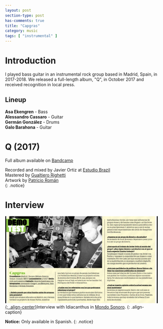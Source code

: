 ```yaml
---
layout: post
section-type: post
has-comments: true
title: "Capgras"
category: music
tags: [ "instrumental" ]
---
```

# Introduction
I played bass guitar in an instrumental rock group based in Madrid, Spain, in 2017-2018. We released a full-length album, "Q", in October 2017 and received recognition in local press.

## Lineup
**Asa Ekengren** - Bass  
**Alessandro Cassaro** - Guitar  
**Germán González** - Drums  
**Galo Barahona** - Guitar  

# Q (2017)
Full album available on [Bandcamp](https://c4pgr4s.bandcamp.com/album/q)  


Recorded and mixed by Javier Ortiz at [Estudio Brazil](http://estudiobrazil.com/es/home.php)  
Mastered by [Gualtiero Righetti](https://www.linkedin.com/in/gualtierorighetti/)  
Artwork by [Patricio Román](https://www.patricioromanb.com)  
{: .notice}

# Interview
[![styled-image](/assets/images/capgrasinterview.png){: .align-center}](/assets/images/capgrasinterview.png "Interview with Idiacanthus in Mondo Sonoro")Interview with Idiacanthus in [Mondo Sonoro](https://issuu.com/mondosonoro/docs/mondosonoro_madrid_diciembre17/2).
{: .align-caption}

**Notice:** Only available in Spanish.
{: .notice}
